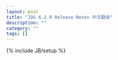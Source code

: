 ```yaml
---
layout: post
title: "JDG 6.2.0 Release Notes 中文翻译"
description: ""
category: ""
tags: []
---
```

{% include JB/setup %}
